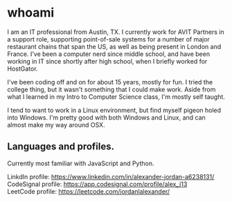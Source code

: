 # whoami

I am an IT professional from Austin, TX.  I currently work for AVIT Partners in a support role, supporting point-of-sale systems for a number of major restaurant chains that span the US, as well as being present in London and France.  I've been a computer nerd since middle school, and have been working in IT since shortly after high school, when I briefly worked for HostGator.

I've been coding off and on for about 15 years, mostly for fun.  I tried the college thing, but it wasn't something that I could make work.  Aside from what I learned in my Intro to Computer Science class, I'm mostly self taught.

I tend to want to work in a Linux environment, but find myself pigeon holed into Windows.  I'm pretty good with both Windows and Linux, and can almost make my way around OSX.

## Languages and profiles.

Currently most familiar with JavaScript and Python.  

LinkdIn profile: https://www.linkedin.com/in/alexander-jordan-a6238131/  
CodeSignal profile: https://app.codesignal.com/profile/alex_j13  
LeetCode profile: https://leetcode.com/jordanlalexander/  
